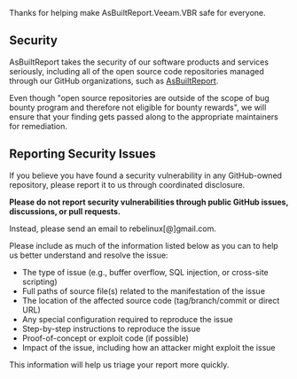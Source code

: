Thanks for helping make AsBuiltReport.Veeam.VBR safe for everyone.

## Security

AsBuiltReport takes the security of our software products and services seriously, including all of the open source code repositories managed through our GitHub organizations, such as [AsBuiltReport](https://github.com/AsBuiltReport).

Even though "open source repositories are outside of the scope of bug bounty program and therefore not eligible for bounty rewards", we will ensure that your finding gets passed along to the appropriate maintainers for remediation. 

## Reporting Security Issues

If you believe you have found a security vulnerability in any GitHub-owned repository, please report it to us through coordinated disclosure.

**Please do not report security vulnerabilities through public GitHub issues, discussions, or pull requests.**

Instead, please send an email to rebelinux[@]gmail.com.

Please include as much of the information listed below as you can to help us better understand and resolve the issue:

  * The type of issue (e.g., buffer overflow, SQL injection, or cross-site scripting)
  * Full paths of source file(s) related to the manifestation of the issue
  * The location of the affected source code (tag/branch/commit or direct URL)
  * Any special configuration required to reproduce the issue
  * Step-by-step instructions to reproduce the issue
  * Proof-of-concept or exploit code (if possible)
  * Impact of the issue, including how an attacker might exploit the issue

This information will help us triage your report more quickly.
